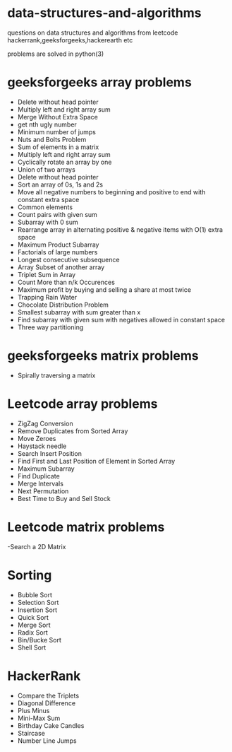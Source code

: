# data-structures-and-algorithms

questions on data structures and algorithms from leetcode hackerrank,geeksforgeeks,hackerearth etc


problems are solved in python(3)

# geeksforgeeks array problems

- Delete without head pointer
- Multiply left and right array sum
- Merge Without Extra Space
- get nth ugly number
- Minimum number of jumps
- Nuts and Bolts Problem
- Sum of elements in a matrix
- Multiply left and right array sum
- Cyclically rotate an array by one
- Union of two arrays
- Delete without head pointer
- Sort an array of 0s, 1s and 2s
- Move all negative numbers to beginning and positive to end with constant extra space
- Common elements
- Count pairs with given sum
- Subarray with 0 sum 
- Rearrange array in alternating positive & negative items with O(1) extra space
- Maximum Product Subarray 
- Factorials of large numbers 
- Longest consecutive subsequence 
- Array Subset of another array
- Triplet Sum in Array 
- Count More than n/k Occurences 
- Maximum profit by buying and selling a share at most twice
- Trapping Rain Water 
- Chocolate Distribution Problem
- Smallest subarray with sum greater than x
- Find subarray with given sum with negatives allowed in constant space
- Three way partitioning 

# geeksforgeeks matrix problems

- Spirally traversing a matrix 


# Leetcode array problems 

- ZigZag Conversion
- Remove Duplicates from Sorted Array
- Move Zeroes
- Haystack needle
- Search Insert Position
- Find First and Last Position of Element in Sorted Array
- Maximum Subarray
- Find Duplicate
- Merge Intervals
- Next Permutation
- Best Time to Buy and Sell Stock


# Leetcode matrix problems 

-Search a 2D Matrix

# Sorting
- Bubble Sort
- Selection Sort
- Insertion Sort
- Quick Sort
- Merge Sort
- Radix Sort
- Bin/Bucke Sort
- Shell Sort



# HackerRank
- Compare the Triplets
- Diagonal Difference
- Plus Minus
- Mini-Max Sum
- Birthday Cake Candles
- Staircase
- Number Line Jumps
